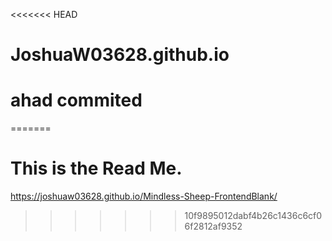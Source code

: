 <<<<<<< HEAD
# JoshuaW03628.github.io

# ahad commited
=======
# This is the Read Me.

https://joshuaw03628.github.io/Mindless-Sheep-FrontendBlank/
>>>>>>> 10f9895012dabf4b26c1436c6cf06f2812af9352
